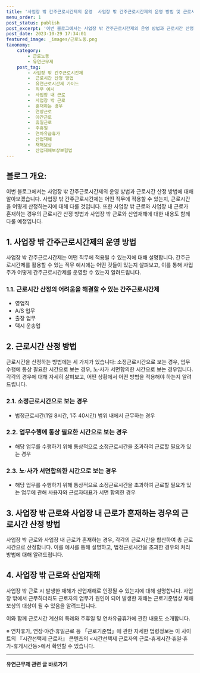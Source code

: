 ```yaml
---
title: '사업장 밖 간주근로시간제의 운영  사업장 밖 간주근로시간제의 운영 방법 및 근로시간 산정 방법'
menu_order: 1
post_status: publish
post_excerpt: '이번 블로그에서는 사업장 밖 간주근로시간제의 운영 방법과 근로시간 산정 방법에 대해 알아보겠습니다. 사업장 밖 간주근로시간제는 어떤 직무에 적용할 수 있는지, 근로시간을 어떻게 산정하는지에 대해 다룰 것입니다. 또한 사업장 밖 근로와 사업장 내 근로가 혼재하는 경우의 근로시간 산정 방법과 사업장 밖 근로와 산업재해에 대한 내용도 함께 다룰 예정입니다.'
post_date: 2023-10-29 17:34:01
featured_image: _images/근로노동.png
taxonomy:
    category:
        - 근로노동
        - 유연근무제
    post_tag:
        - 사업장 밖 간주근로시간제
        -  근로시간 산정 방법
        -  유연근로시간제 가이드
        -  직무 예시
        -  사업장 내 근로
        -  사업장 밖 근로
        -  혼재하는 경우
        -  연장근로
        -  야간근로
        -  휴일근로
        -  주휴일
        -  연차유급휴가
        -  산업재해
        -  재해보상
        -  산업재해보상보험법
---
```



## 블로그 개요:
이번 블로그에서는 사업장 밖 간주근로시간제의 운영 방법과 근로시간 산정 방법에 대해 알아보겠습니다. 사업장 밖 간주근로시간제는 어떤 직무에 적용할 수 있는지, 근로시간을 어떻게 산정하는지에 대해 다룰 것입니다. 또한 사업장 밖 근로와 사업장 내 근로가 혼재하는 경우의 근로시간 산정 방법과 사업장 밖 근로와 산업재해에 대한 내용도 함께 다룰 예정입니다.

## 1. 사업장 밖 간주근로시간제의 운영 방법
사업장 밖 간주근로시간제는 어떤 직무에 적용될 수 있는지에 대해 설명합니다. 간주근로시간제를 활용할 수 있는 직무 예시에는 어떤 것들이 있는지 살펴보고, 이를 통해 사업주가 어떻게 간주근로시간제를 운영할 수 있는지 알려드립니다.

### 1.1. 근로시간 산정의 어려움을 해결할 수 있는 간주근로시간제
- 영업직
- A/S 업무
- 출장 업무
- 택시 운송업

## 2. 근로시간 산정 방법
근로시간을 산정하는 방법에는 세 가지가 있습니다: 소정근로시간으로 보는 경우, 업무수행에 통상 필요한 시간으로 보는 경우, 노·사가 서면합의한 시간으로 보는 경우입니다. 각각의 경우에 대해 자세히 살펴보고, 어떤 상황에서 어떤 방법을 적용해야 하는지 알려드립니다.

### 2.1. 소정근로시간으로 보는 경우
- 법정근로시간(1일 8시간, 1주 40시간) 범위 내에서 근무하는 경우

### 2.2. 업무수행에 통상 필요한 시간으로 보는 경우
- 해당 업무를 수행하기 위해 통상적으로 소정근로시간을 초과하여 근로할 필요가 있는 경우

### 2.3. 노·사가 서면합의한 시간으로 보는 경우
- 해당 업무를 수행하기 위해 통상적으로 소정근로시간을 초과하여 근로할 필요가 있는 업무에 관해 사용자와 근로자대표가 서면 합의한 경우

## 3. 사업장 밖 근로와 사업장 내 근로가 혼재하는 경우의 근로시간 산정 방법
사업장 밖 근로와 사업장 내 근로가 혼재하는 경우, 각각의 근로시간을 합산하여 총 근로시간으로 산정합니다. 이를 예시를 통해 설명하고, 법정근로시간을 초과한 경우의 처리 방법에 대해 알려드립니다.

## 4. 사업장 밖 근로와 산업재해
사업장 밖 근로 시 발생한 재해가 산업재해로 인정될 수 있는지에 대해 설명합니다. 사업장 밖에서 근무하더라도 근로자의 업무가 원인이 되어 발생한 재해는 근로기준법상 재해보상의 대상이 될 수 있음을 알려드립니다.

이와 함께 근로시간 계산의 특례와 주휴일 및 연차유급휴가에 관한 내용도 소개합니다.

※ 연차휴가, 연장·야간·휴일근로 등 「근로기준법」에 관한 자세한 법령정보는 이 사이트의 『시간선택제 근로자』 콘텐츠의 <시간선택제 근로자의 근로-휴게시간·휴일·휴가-휴게시간등>에서 확인할 수 있습니다.
<!-- wp:separator -->
<hr class="wp-block-separator has-alpha-channel-opacity"/>
<!-- /wp:separator -->

<!-- wp:group {"backgroundColor":"base","layout":{"type":"constrained"}} -->
<div class="wp-block-group has-base-background-color has-background"><!-- wp:paragraph {"align":"center","fontSize":"medium"} -->
<p class="has-text-align-center has-large-font-size"><strong>유연근무제 관련 글 바로가기</strong></p>
<!-- /wp:paragraph -->


<!-- wp:latest-posts
{"categories":[{"id":11200,"count":19,"description":"","link":"https://uknowlaw.com/category/%ec%9c%a0%ec%97%b0%ea%b7%bc%eb%ac%b4%ec%a0%9c/","name":"유연근무제","slug":"유연근무제","taxonomy":"category","parent":0,"meta":[],"_links":{"self":[{"href":"https://uknowlaw.com/wp-json/wp/v2/categories/11200"}],"collection":[{"href":"https://uknowlaw.com/wp-json/wp/v2/categories"}],"about":[{"href":"https://uknowlaw.com/wp-json/wp/v2/taxonomies/category"}],"wp:post_type":[{"href":"https://uknowlaw.com/wp-json/wp/v2/posts?categories=11200"}],"curies":[{"name":"wp","href":"https://api.w.org/{rel}","templated":true}]}}]} /--></div>
<!-- /wp:group -->